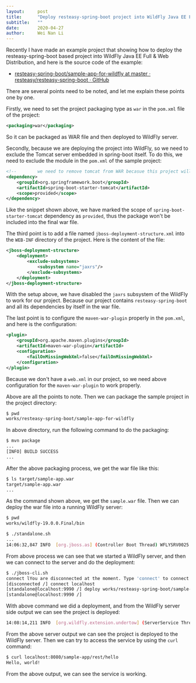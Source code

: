 ```yaml
---
layout:     post
title:      "Deploy resteasy-spring-boot project into WildFly Java EE Full & Web Distribution"
subtitle:   ""
date:       2020-04-27
author:     Wei Nan Li
---
```


Recently I have made an example project that showing how to deploy the resteasy-spring-boot based project into WildFly Java EE Full & Web Distribution, and here is the source code of the example:

* [resteasy-spring-boot/sample-app-for-wildfly at master · resteasy/resteasy-spring-boot · GitHub](https://github.com/resteasy/resteasy-spring-boot/tree/master/sample-app-for-wildfly)

There are several points need to be noted, and let me explain these points one by one. 

Firstly, we need to set the project packaging type as `war` in the `pom.xml` file of the project:

```xml
<packaging>war</packaging>
```

So it can be packaged as WAR file and then deployed to WildFly server.

Secondly, because we are deploying the project into WildFly, so we need to exclude the Tomcat server embedded in spring-boot itself. To do this, we need to exclude the module in the `pom.xml` of the sample project:

```xml
<!--        we need to remove tomcat from WAR becasue this project will be deployed to Wildfly-->
<dependency>
    <groupId>org.springframework.boot</groupId>
    <artifactId>spring-boot-starter-tomcat</artifactId>
    <scope>provided</scope>
</dependency>
``` 

Like the snippet shown above, we have marked the scope of `spring-boot-starter-tomcat` dependency as `provided`, thus the package won't be included into the final war file.

The third point is to add a file named `jboss-deployment-structure.xml` into the `WEB-INF` directory of the project. Here is the content of the file:

```xml
<jboss-deployment-structure>
    <deployment>
        <exclude-subsystems>
            <subsystem name="jaxrs"/>
        </exclude-subsystems>
    </deployment>
</jboss-deployment-structure>
```

With the setup above, we have disabled the `jaxrs` subsystem of the WildFly to work for our project. Because our project contains `resteasy-spring-boot` and all its dependencies by itself in the war file.

The last point is to configure the `maven-war-plugin` properly in the `pom.xml`, and here is the configuration:

```xml
<plugin>
    <groupId>org.apache.maven.plugins</groupId>
    <artifactId>maven-war-plugin</artifactId>
    <configuration>
        <failOnMissingWebXml>false</failOnMissingWebXml>
    </configuration>
</plugin>
```

Because we don't have a `web.xml` in our project, so we need above configuration for the `maven-war-plugin` to work properly.

Above are all the points to note. Then we can package the sample project in the project directory:

```bash
$ pwd
works/resteasy-spring-boot/sample-app-for-wildfly
```

In above directory, run the following command to do the packaging:

```bash
$ mvn package
...
[INFO] BUILD SUCCESS
...
```

After the above packaging process, we get the war file like this:

```bash
$ ls target/sample-app.war
target/sample-app.war
...
```

As the command shown above, we get the `sample.war` file. Then we can deploy the war file into a running WildFly server:

```bash
$ pwd
works/wildfly-19.0.0.Final/bin
```

```bash
$ ./standalone.sh
...
14:06:32,847 INFO  [org.jboss.as] (Controller Boot Thread) WFLYSRV0025: WildFly Full 19.0.0.Final (WildFly Core 11.0.0.Final) started in 7600ms - Started 911 of 1139 services (384 services are lazy, passive or on-demand)
```

From above process we can see that we started a WildFly server, and then we can connect to the server and do the deployment:

```bash
$ ./jboss-cli.sh
connect lYou are disconnected at the moment. Type 'connect' to connect to the server or 'help' for the list of supported commands.
[disconnected /] connect localhost
[standalone@localhost:9990 /] deploy works/resteasy-spring-boot/sample-app-for-wildfly/target/sample-app.war --force
[standalone@localhost:9990 /]
``` 

With above command we did a deployment, and from the WildFly server side output we can see the project is deployed:

```bash
14:08:14,211 INFO  [org.wildfly.extension.undertow] (ServerService Thread Pool -- 114) WFLYUT0021: Registered web context: '/sample-app' for server 'default-server'
```

From the above server output we can see the project is deployed to the WildFly server. Then we can try to access the service by using the `curl` command:

```bash
$ curl localhost:8080/sample-app/rest/hello
Hello, world!
```

From the above output, we can see the service is working.
